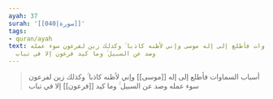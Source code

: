 ```yaml
---
ayah: 37
surah: '[[040|سورة]]'
tags:
- quran/ayah
text: أسباب السماوات فأطلع إلى إله موسى وإني لأظنه كاذبا ۚ وكذلك زين لفرعون سوء عمله
  وصد عن السبيل ۚ وما كيد فرعون إلا في تباب
---
```

> أسباب السماوات فأطلع إلى إله [[موسى]] وإني لأظنه كاذبا ۚ وكذلك زين لفرعون سوء عمله وصد عن السبيل ۚ وما كيد [[فرعون]] إلا في تباب
